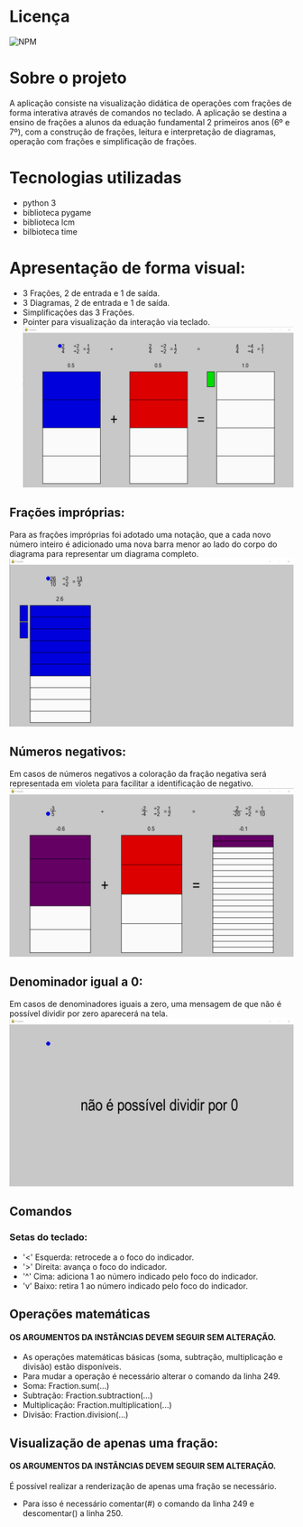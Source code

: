 # Licença
![NPM](https://github.com/Borest5543/Fractions/commit/554a3d2679ce0d082f38c07525efe7e377b04dab)
# Sobre o projeto
A aplicação consiste na visualização didática de operações com frações de forma interativa através de comandos no teclado.
A aplicação se destina a ensino de frações a alunos da eduação fundamental 2 primeiros anos (6º e 7º), com a construção de frações, leitura e interpretação de diagramas, operação com frações e simplificação de frações.

# Tecnologias utilizadas
- python 3
- biblioteca pygame
- biblioteca lcm
- bilbioteca time

# Apresentação de forma visual:
- 3 Frações, 2 de entrada e 1 de saída.
- 3 Diagramas, 2 de entrada e 1 de saída.
- Simplificações das 3 Frações.
- Pointer para visualização da interação via teclado.
![Interface](https://github.com/Borest5543/Fractions/blob/main/Images/fracoes.jpg)
## Frações impróprias:
Para as frações impróprias foi adotado uma notação, que a cada novo número inteiro é adicionado uma nova barra menor ao lado do corpo do diagrama para representar um diagrama completo.
![Fração imprópria](https://github.com/Borest5543/Fractions/blob/main/Images/fracao_inpropria.png)
## Números negativos:
Em casos de números negativos a coloração da fração negativa será representada em violeta para facilitar a identificação de negativo.
![número negativo](https://github.com/Borest5543/Fractions/blob/main/Images/fracao_negativa.png)
## Denominador igual a 0:
Em casos de denominadores iguais a zero, uma mensagem de que não é possível dividir por zero aparecerá na tela.
![denominador 0](https://github.com/Borest5543/Fractions/blob/main/Images/denominador0.png)

## Comandos
### Setas do teclado:
- '<' Esquerda: retrocede a o foco do indicador.
- '>' Direita: avança o foco do indicador. 
- '^' Cima: adiciona 1 ao número indicado pelo foco do indicador.
- 'v' Baixo: retira 1 ao número indicado pelo foco do indicador.

## Operações matemáticas
#### OS ARGUMENTOS DA INSTÂNCIAS DEVEM SEGUIR SEM ALTERAÇÃO.
- As operações matemáticas básicas (soma, subtração, multiplicação e divisão) estão disponíveis.
- Para mudar a operação é necessário alterar o comando da linha 249.
- Soma: Fraction.sum(...)
- Subtração: Fraction.subtraction(...)
- Multiplicação: Fraction.multiplication(...)
- Divisão: Fraction.division(...)

## Visualização de apenas uma fração:
#### OS ARGUMENTOS DA INSTÂNCIAS DEVEM SEGUIR SEM ALTERAÇÃO.
É possível realizar a renderização de apenas uma fração se necessário.
- Para isso é necessário comentar(#) o comando da linha 249 e descomentar() a linha 250.
